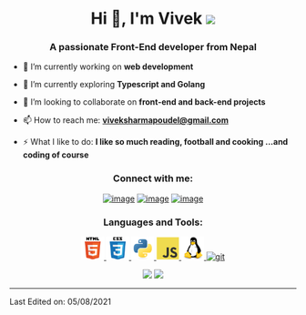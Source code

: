 <h1 align="center">Hi 👋, I'm Vivek <img height="40" src="https://emoji.gg/assets/emoji/7333-parrotdance.gif"></h1>
<h3 align="center">A passionate Front-End developer from Nepal</h3>

- 🔭 I’m currently working on **web development**

- 🌱 I’m currently exploring **Typescript and Golang**

- 👯 I’m looking to collaborate on **front-end and back-end projects**

- 📫 How to reach me: **viveksharmapoudel@gmail.com**

- ⚡ What I like to do: **I like so much reading, football and cooking ...and coding of course**

<h3 align="center">Connect with me:</h3>
<div align="center">

[![image](https://img.shields.io/badge/LinkedIn-0077B5?style=for-the-badge&logo=linkedin&logoColor=white)](https://www.linkedin.com/in/vivek-sharma-poudel-110077121/)
[![image](https://img.shields.io/badge/Twitter-1DA1F2?style=for-the-badge&logo=twitter&logoColor=white)](https://twitter.com/life_andromeda)
[![image](https://img.shields.io/badge/Gmail-D14836?style=for-the-badge&logo=gmail&logoColor=white)](mailto:viveksharmapoudel@gmail.com)
  
</div>

<h3 align="center">Languages and Tools:</h3>

<p align="center"> 
  <a href="https://www.w3.org/html/" target="_blank"> 
    <img src="https://raw.githubusercontent.com/devicons/devicon/master/icons/html5/html5-original-wordmark.svg" alt="html5" width="40" height="40"/> 
  </a>
  <a href="https://www.w3schools.com/css/" target="_blank"> 
    <img src="https://raw.githubusercontent.com/devicons/devicon/master/icons/css3/css3-original-wordmark.svg" alt="css3" width="40" height="40"/> 
  </a> 
  <a href="https://www.python.org" target="_blank"> 
    <img src="https://raw.githubusercontent.com/devicons/devicon/master/icons/python/python-original.svg" alt="python" width="40" height="40"/> 
  </a>  
  <a href="https://developer.mozilla.org/en-US/docs/Web/JavaScript" target="_blank"> 
    <img src="https://raw.githubusercontent.com/devicons/devicon/master/icons/javascript/javascript-original.svg" alt="javascript" width="40" height="40"/> 
  </a> 
  <a href="https://www.linux.org/" target="_blank"> 
    <img src="https://raw.githubusercontent.com/devicons/devicon/master/icons/linux/linux-original.svg" alt="linux" width="40" height="40"/> 
  </a> 
  <a href="https://git-scm.com/" target="_blank"> 
    <img src="https://www.vectorlogo.zone/logos/git-scm/git-scm-icon.svg" alt="git" width="40" height="40"/> 
  </a>
</p>

<p align= "center">

  <img height= "150" src="https://github-readme-stats.vercel.app/api?username=viveksharmapoudel&show_icons=true&count_private=true" />
  <img height= "150" src="https://github-readme-stats.vercel.app/api/top-langs/?username=viveksharmapoudel&theme=react&layout=compact&count_private=true" />

</p>

------


Last Edited on: 05/08/2021


